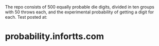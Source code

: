 The repo consists of 500 equally probable die digits, divided in ten groups with 50 throws each, and the experimental probability of getting a digit for each.
Test posted at:
# probability.infortts.com
